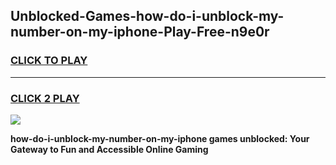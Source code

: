 
## Unblocked-Games-how-do-i-unblock-my-number-on-my-iphone-Play-Free-n9e0r
<h3>
<a href="https://premium76.site?title=how-do-i-unblock-my-number-on-my-iphone&ref=18A1">CLICK TO PLAY</a></h3>
<hr>

<h3>
<a href="https://premium76.site?title=how-do-i-unblock-my-number-on-my-iphone&ref=18A1">CLICK 2 PLAY</a>
  
</h3>

<a href="https://premium76.site?title=how-do-i-unblock-my-number-on-my-iphone&ref=18A1"><img src="https://clearcache.store/games.png"></a>


**how-do-i-unblock-my-number-on-my-iphone games unblocked: Your Gateway to Fun and Accessible Online Gaming**
